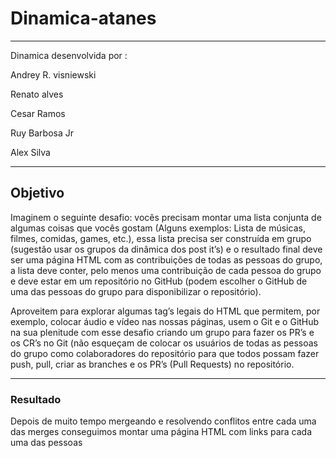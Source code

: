 # Dinamica-atanes
---
Dinamica desenvolvida por :

Andrey R. visniewski

Renato alves

Cesar Ramos

Ruy Barbosa Jr

Alex Silva

---

## Objetivo

Imaginem o seguinte desafio: vocês precisam montar uma lista conjunta de algumas coisas que vocês gostam (Alguns exemplos: Lista de músicas, filmes, comidas, games, etc.), essa lista precisa ser construída em grupo (sugestão usar os grupos da dinâmica dos post it’s) e o resultado final deve ser uma página HTML com as contribuições de todas as pessoas do grupo, a lista deve conter, pelo menos uma contribuição de cada pessoa do grupo e deve estar em um repositório no GitHub (podem escolher o GitHub de uma das pessoas do grupo para disponibilizar o repositório). 

Aproveitem para explorar algumas tag’s legais do HTML que permitem, por exemplo, colocar áudio e vídeo nas nossas páginas, usem o Git e o GitHub na sua plenitude com esse desafio criando um grupo para fazer os PR’s e os CR’s no Git (não esqueçam de colocar os usuários de todas as pessoas do grupo como colaboradores do repositório para que todos possam fazer push, pull, criar as branches e os PR’s (Pull Requests) no repositório.

---

### Resultado

Depois de muito tempo mergeando e resolvendo conflitos entre cada uma das merges conseguimos montar uma página HTML com links para cada uma das pessoas
